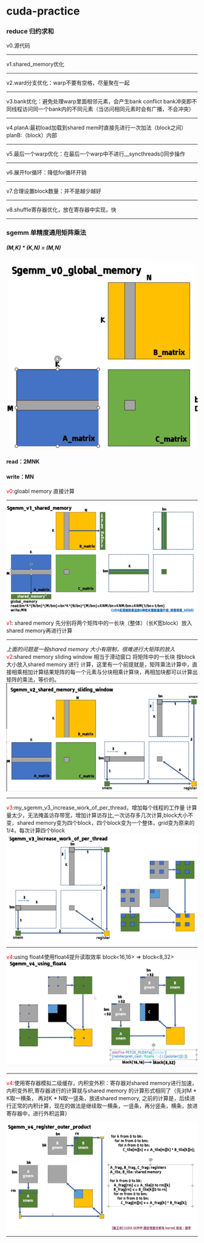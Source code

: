 # cuda-practice
### reduce 归约求和

v0.源代码

---------

v1.shared_memory优化

---------

v2.ward分支优化：warp不要有空格，尽量聚在一起

---------

v3.bank优化：避免处理warp里面相邻元素，会产生bank conflict 
    bank冲突即不同线程访问同一个bank内的不同元素（当访问相同元素时会有广播，不会冲突）

----------

v4.planA:最初load加载到shared mem时直接先进行一次加法（block之间）
  planB:（block）内部

-------------

v5.最后一个warp优化：在最后一个warp中不进行__syncthreads()同步操作

--------

v6.展开for循环：降低for循环开销

-----------

v7.合理设置block数量：并不是越少越好

-------

v8.shuffle寄存器优化，放在寄存器中实现，快

----------
### sgemm 单精度通用矩阵乘法
##### (M,K) * (K,N) = (M,N)
<img src="/static/sgemm_cpu.png"></img>

#### read：2MNK 
#### write：MN

<font color = "red">v0</font>:gloabl memory 直接计算

-----------------------------------------

<img src ="/static/shared_memory.png">


<font color = "red">v1</font>: shared memory 先分别将两个矩阵中的一长块（整体）（长K宽block）放入shared memory再进行计算

-------------------------------------

<i>上面的问题是一般shared memory 大小有限制，很难进行大矩阵的放入</i>
<font color = "red">v2</font>:shared memory sliding window 相当于滑动窗口 将矩阵中的一长块 按block大小放入shared memory 进行 计算，这里有一个前提就是，矩阵乘法计算中，直接相乘相加计算结果矩阵的每一个元素与分块相乘计算块，再相加块都可以计算出矩阵的乘法，等价的。
<img src="/static/shared_memory_sliding_window.png"></img>

------------------------------------

<font color = "red">v3</font>:my_sgemm_v3_increase_work_of_per_thread，增加每个线程的工作量 计算量太少，无法掩盖访存带宽，增加计算访存比,一次访存多几次计算,block大小不变，shared memory变为四个block，四个block变为一个整体，grid变为原来的1/4，每次计算四个block
<img src= "/static/sgemm_v3_increase_work_of_per_thread.png">

---------------------------------

<font color = "red">v4</font>:using float4使用float4提升读取效率
block<16,16>  => block<8,32>
<img src = "/static/using_float4.png"></img>

------------------------------

<font color = "red">v4</font>:使用寄存器模拟二级缓存，内积变外积：寄存器对shared memory进行加速， 内积变外积,寄存器进行的计算就与shared memory 的计算形式相同了（先对M * K取一横条， 再对K * N取一竖条，放进shared memory, 之前的计算是，后续进行正常的内积计算，现在的做法是继续取一横条，一竖条，再分竖条，横条，放进寄存器中，进行外积运算）

<img src = "/static/register_outer_product.png"></img>

--------------------------------